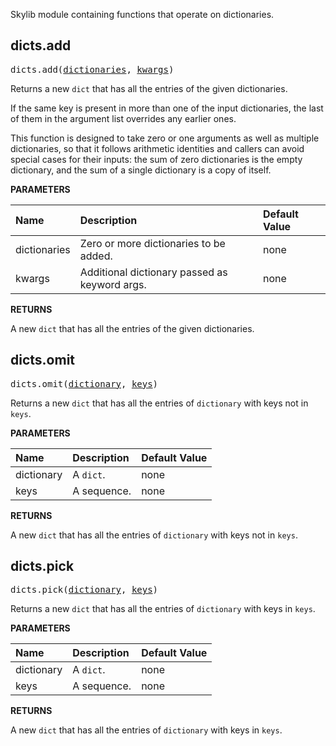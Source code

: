 <!-- Generated with Stardoc: http://skydoc.bazel.build -->

Skylib module containing functions that operate on dictionaries.

<a id="#dicts.add"></a>

## dicts.add

<pre>
dicts.add(<a href="#dicts.add-dictionaries">dictionaries</a>, <a href="#dicts.add-kwargs">kwargs</a>)
</pre>

Returns a new `dict` that has all the entries of the given dictionaries.

If the same key is present in more than one of the input dictionaries, the
last of them in the argument list overrides any earlier ones.

This function is designed to take zero or one arguments as well as multiple
dictionaries, so that it follows arithmetic identities and callers can avoid
special cases for their inputs: the sum of zero dictionaries is the empty
dictionary, and the sum of a single dictionary is a copy of itself.


**PARAMETERS**


| Name  | Description | Default Value |
| :------------- | :------------- | :------------- |
| <a id="dicts.add-dictionaries"></a>dictionaries |  Zero or more dictionaries to be added.   |  none |
| <a id="dicts.add-kwargs"></a>kwargs |  Additional dictionary passed as keyword args.   |  none |

**RETURNS**

A new `dict` that has all the entries of the given dictionaries.


<a id="#dicts.omit"></a>

## dicts.omit

<pre>
dicts.omit(<a href="#dicts.omit-dictionary">dictionary</a>, <a href="#dicts.omit-keys">keys</a>)
</pre>

Returns a new `dict` that has all the entries of `dictionary` with keys not in `keys`.

**PARAMETERS**


| Name  | Description | Default Value |
| :------------- | :------------- | :------------- |
| <a id="dicts.omit-dictionary"></a>dictionary |  A <code>dict</code>.   |  none |
| <a id="dicts.omit-keys"></a>keys |  A sequence.   |  none |

**RETURNS**

A new `dict` that has all the entries of `dictionary` with keys not in `keys`.


<a id="#dicts.pick"></a>

## dicts.pick

<pre>
dicts.pick(<a href="#dicts.pick-dictionary">dictionary</a>, <a href="#dicts.pick-keys">keys</a>)
</pre>

Returns a new `dict` that has all the entries of `dictionary` with keys in `keys`.

**PARAMETERS**


| Name  | Description | Default Value |
| :------------- | :------------- | :------------- |
| <a id="dicts.pick-dictionary"></a>dictionary |  A <code>dict</code>.   |  none |
| <a id="dicts.pick-keys"></a>keys |  A sequence.   |  none |

**RETURNS**

A new `dict` that has all the entries of `dictionary` with keys in `keys`.


